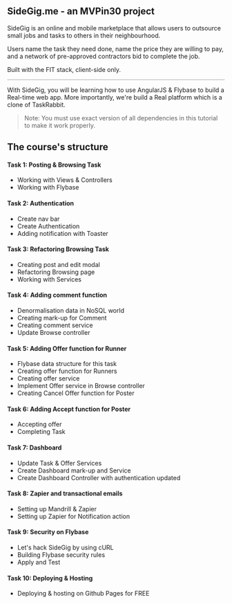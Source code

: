 SideGig.me - an MVPin30 project
-----------

SideGig is an online and mobile marketplace that allows users to outsource small jobs and tasks to others in their neighbourhood. 

Users name the task they need done, name the price they are willing to pay, and a network of pre-approved contractors bid to complete the job.

Built with the FIT stack, client-side only.

<p style="border: 1px solid #ccc">

</p>

With SideGig, you will be learning how to use AngularJS & Flybase to build a Real-time web app.  More importantly, we're build a Real platform which is a clone of TaskRabbit.

> Note: You must use exact version of all dependencies in this tutorial to make it work properly.

## The course's structure

#### Task 1: Posting & Browsing Task
* Working with Views & Controllers
* Working with Flybase

#### Task 2: Authentication
* Create nav bar
* Create Authentication
* Adding notification with Toaster

#### Task 3: Refactoring Browsing Task
* Creating post and edit modal
* Refactoring Browsing page
* Working with Services

#### Task 4: Adding comment function
* Denormalisation data in NoSQL world
* Creating mark-up for Comment
* Creating comment service
* Update Browse controller

#### Task 5: Adding Offer function for Runner
* Flybase data structure for this task
* Creating offer function for Runners
* Creating offer service
* Implement Offer service in Browse controller
* Creating Cancel Offer function for Poster
 
#### Task 6: Adding Accept function for Poster
* Accepting offer
* Completing Task

#### Task 7: Dashboard
* Update Task & Offer Services
* Create Dashboard mark-up and Service
* Create Dashboard Controller with authentication updated

#### Task 8: Zapier and transactional emails
* Setting up Mandrill & Zapier
* Setting up Zapier for Notification action

#### Task 9: Security on Flybase
* Let's hack  SideGig by using cURL
* Building Flybase security rules
* Apply and Test

#### Task 10: Deploying & Hosting
* Deploying & hosting on Github Pages for FREE
